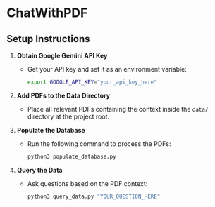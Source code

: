 # ChatWithPDF

## Setup Instructions

1. **Obtain Google Gemini API Key**  
   - Get your API key and set it as an environment variable:  
     ```sh
     export GOOGLE_API_KEY="your_api_key_here"
     ```

2. **Add PDFs to the Data Directory**  
   - Place all relevant PDFs containing the context inside the `data/` directory at the project root.

3. **Populate the Database**  
   - Run the following command to process the PDFs:  
     ```sh
     python3 populate_database.py
     ```

4. **Query the Data**  
   - Ask questions based on the PDF context:  
     ```sh
     python3 query_data.py "YOUR_QUESTION_HERE"
     ```
